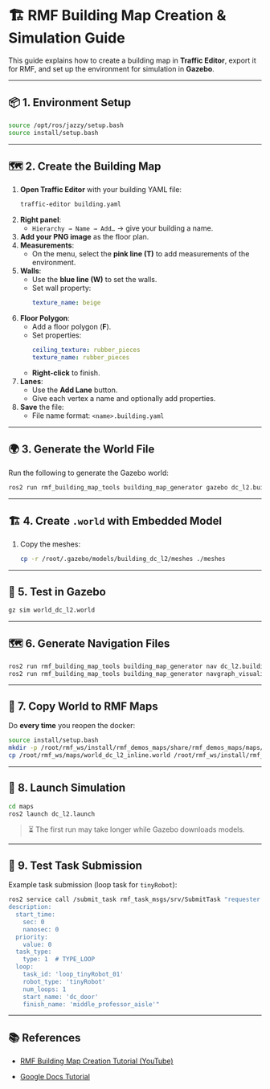 # 🏗️ RMF Building Map Creation & Simulation Guide

This guide explains how to create a building map in **Traffic Editor**, export it for RMF, and set up the environment for simulation in **Gazebo**.

---

## 📦 1. Environment Setup

```bash
source /opt/ros/jazzy/setup.bash
source install/setup.bash
```

---

## 🗺️ 2. Create the Building Map

1. **Open Traffic Editor** with your building YAML file:
   ```bash
   traffic-editor building.yaml
   ```
2. **Right panel**:  
   - `Hierarchy → Name → Add…` → give your building a name.
3. **Add your PNG image** as the floor plan.
4. **Measurements**:  
   - On the menu, select the **pink line (T)** to add measurements of the environment.
5. **Walls**:  
   - Use the **blue line (W)** to set the walls.  
   - Set wall property:
     ```yaml
     texture_name: beige
     ```
6. **Floor Polygon**:  
   - Add a floor polygon (**F**).  
   - Set properties:
     ```yaml
     ceiling_texture: rubber_pieces
     texture_name: rubber_pieces
     ```
   - **Right-click** to finish.
7. **Lanes**:  
   - Use the **Add Lane** button.  
   - Give each vertex a name and optionally add properties.
8. **Save** the file:  
   - File name format: `<name>.building.yaml`

---

## 🌍 3. Generate the World File

Run the following to generate the Gazebo world:

```bash
ros2 run rmf_building_map_tools building_map_generator gazebo dc_l2.building.yaml world_dc_l2.world ~/.gazebo/models
```

---

## 🏗️ 4. Create `.world` with Embedded Model

1. Copy the meshes:
   ```bash
   cp -r /root/.gazebo/models/building_dc_l2/meshes ./meshes
   ```
<!-- 2. Save the new world as:
   ```
   world_dc_l2_inline.world
   ```
   (with the `model.sdf` content embedded). -->

---

## 🧪 5. Test in Gazebo

```bash
gz sim world_dc_l2.world
```

---

## 🗺️ 6. Generate Navigation Files

```bash
ros2 run rmf_building_map_tools building_map_generator nav dc_l2.building.yaml maps/
ros2 run rmf_building_map_tools building_map_generator navgraph_visualization dc_l2.building.yaml maps/
```

---

## 📂 7. Copy World to RMF Maps

Do **every time** you reopen the docker:

```bash
source install/setup.bash
mkdir -p /root/rmf_ws/install/rmf_demos_maps/share/rmf_demos_maps/maps/dc_l2/
cp /root/rmf_ws/maps/world_dc_l2_inline.world /root/rmf_ws/install/rmf_demos_maps/share/rmf_demos_maps/maps/dc_l2/dc_l2.world
```

---

## 🚀 8. Launch Simulation

```bash
cd maps
ros2 launch dc_l2.launch
```
> ⏳ The first run may take longer while Gazebo downloads models.

---

## 📝 9. Test Task Submission

Example task submission (loop task for `tinyRobot`):

```bash
ros2 service call /submit_task rmf_task_msgs/srv/SubmitTask "requester: 'rmf_demos_tasks'
description:
  start_time:
    sec: 0
    nanosec: 0
  priority:
    value: 0
  task_type:
    type: 1  # TYPE_LOOP
  loop:
    task_id: 'loop_tinyRobot_01'
    robot_type: 'tinyRobot'
    num_loops: 1
    start_name: 'dc_door'
    finish_name: 'middle_professor_aisle'"
```

---

## 📚 References

- [RMF Building Map Creation Tutorial (YouTube)](https://www.youtube.com/watch?v=POLjIOs2MaM&t=968s)

- [Google Docs Tutorial](https://docs.google.com/document/d/10Vif_sw5_8SZr7kzbUPEd8Tp6-2p9BgeIjz_cjSJ7so/edit?tab=t.0)
